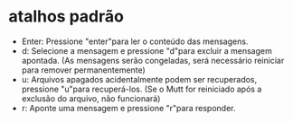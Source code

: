 # atalhos padrão
* Enter: Pressione "enter"para ler o conteúdo das mensagens.
* d: Selecione a mensagem e pressione "d"para excluir a mensagem apontada. (As mensagens serão congeladas, será necessário reiniciar para remover permanentemente)
* u: Arquivos apagados acidentalmente podem ser recuperados, pressione "u"para recuperá-los. (Se o Mutt for reiniciado após a exclusão do arquivo, não funcionará)
* r: Aponte uma mensagem e pressione "r"para responder.
